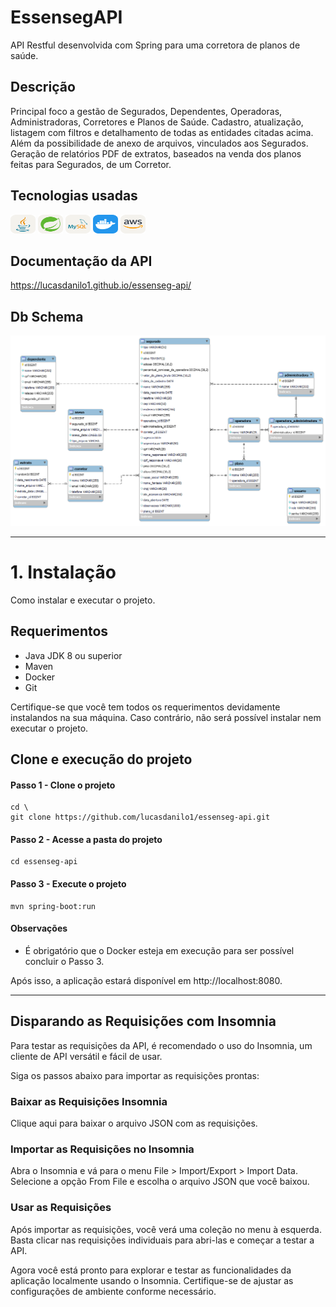 # EssensegAPI

API Restful desenvolvida com Spring para uma corretora de planos de saúde. 


## Descrição

Principal foco a gestão de Segurados, Dependentes, Operadoras, Administradoras, Corretores e Planos de Saúde.
Cadastro, atualização, listagem com filtros e detalhamento de todas as entidades citadas acima. 
Além da possibilidade de anexo de arquivos, vinculados aos Segurados. Geração de relatórios PDF de extratos, 
baseados na venda dos planos feitas para Segurados, de um Corretor.

## Tecnologias usadas

<div>
<img height="30" width="40" src="https://github.com/tandpfun/skill-icons/blob/main/icons/Java-Light.svg"/>
<img height="30" width="40" src="https://github.com/tandpfun/skill-icons/blob/main/icons/Spring-Light.svg" />
<img height="30" width="40" src="https://github.com/tandpfun/skill-icons/blob/main/icons/MySQL-Light.svg" />
<img height="30" width="40" src="https://github.com/tandpfun/skill-icons/blob/main/icons/Docker.svg"/>
<img height="30" width="40" src="https://github.com/tandpfun/skill-icons/blob/main/icons/AWS-Light.svg"/>
</div>

## Documentação da API

https://lucasdanilo1.github.io/essenseg-api/

## Db Schema
<div>
<img src="https://github.com/lucasdanilo1/essenseg-api/blob/main/db_schema.png"/>
</div>

------------------------------------------------------------------------------

# 1. Instalação

Como instalar e executar o projeto.

## Requerimentos

- Java JDK 8 ou superior
- Maven
- Docker
- Git

Certifique-se que você tem todos os requerimentos devidamente instalandos na sua máquina.
Caso contrário, não será possível instalar nem executar o projeto.

## Clone e execução do projeto

#### Passo 1 - Clone o projeto

```shell
cd \
git clone https://github.com/lucasdanilo1/essenseg-api.git
```

#### Passo 2 - Acesse a pasta do projeto

```shell
cd essenseg-api
```

#### Passo 3 - Execute o projeto

```shell
mvn spring-boot:run
```

#### Observações
- É obrigatório que o Docker esteja em execução para ser possível concluir o Passo 3.

Após isso, a aplicação estará disponível em http://localhost:8080.

------------------------------------------------------------------------------

## Disparando as Requisições com Insomnia

Para testar as requisições da API, é recomendado o uso do Insomnia, um cliente de API versátil e fácil de usar. 

Siga os passos abaixo para importar as requisições prontas:

### Baixar as Requisições Insomnia

Clique aqui para baixar o arquivo JSON com as requisições.

### Importar as Requisições no Insomnia

Abra o Insomnia e vá para o menu File > Import/Export > Import Data.
Selecione a opção From File e escolha o arquivo JSON que você baixou.

### Usar as Requisições

Após importar as requisições, você verá uma coleção no menu à esquerda.
Basta clicar nas requisições individuais para abri-las e começar a testar a API.

Agora você está pronto para explorar e testar as funcionalidades da aplicação localmente usando o Insomnia. Certifique-se de ajustar as configurações de ambiente conforme necessário.






